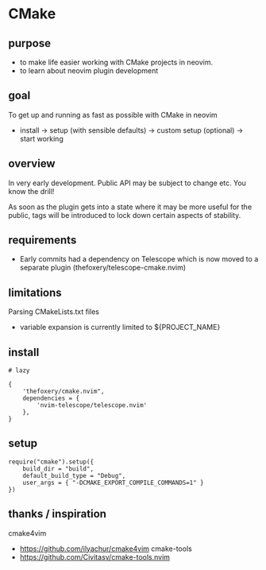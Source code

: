 
# CMake

## purpose

- to make life easier working with CMake projects in neovim.
- to learn about neovim plugin development

## goal

To get up and running as fast as possible with CMake in neovim
- install -> setup (with sensible defaults) -> custom setup (optional) -> start working

## overview

In very early development. Public API may be subject to change etc. You know the drill!

As soon as the plugin gets into a state where it may be more useful for the public, tags will
be introduced to lock down certain aspects of stability.

## requirements

- Early commits had a dependency on Telescope which is now moved to a separate plugin (thefoxery/telescope-cmake.nvim)

## limitations

Parsing CMakeLists.txt files
- variable expansion is currently limited to ${PROJECT_NAME}

## install

```
# lazy

{
    'thefoxery/cmake.nvim",
    dependencies = {
        'nvim-telescope/telescope.nvim'
    },
}

```

## setup

```
require("cmake").setup({
    build_dir = "build",
    default_build_type = "Debug",
    user_args = { "-DCMAKE_EXPORT_COMPILE_COMMANDS=1" }
})
```

## thanks / inspiration

cmake4vim
- https://github.com/ilyachur/cmake4vim
cmake-tools
- https://github.com/Civitasv/cmake-tools.nvim

